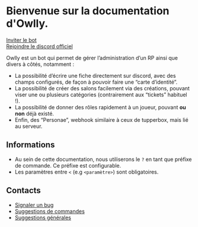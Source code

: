 # Bienvenue sur la documentation d'Owlly.

[Inviter le bot](https://discord.com/api/oauth2/authorize?client_id=803714709059928064&permissions=8&scope=bot)  
[Rejoindre le discord officiel](https://discord.gg/qYxPKjHkwt)

Owlly est un bot qui permet de gérer l’administration d’un RP ainsi que divers à côtés, notamment :

- La possibilité d’écrire une fiche directement sur discord, avec des champs configurés, de façon à pouvoir faire une “carte d’identité”.
- La possibilité de créer des salons facilement via des créations, pouvant viser une ou plusieurs catégories (contrairement aux “tickets” habituel !).
- La possibilité de donner des rôles rapidement à un joueur, pouvant **ou non** déjà existé.
- Enfin, des “Personae”, webhook similaire à ceux de tupperbox, mais lié au serveur.

## Informations

- Au sein de cette documentation, nous utiliserons le `?` en tant que préfixe de commande. Ce préfixe est configurable.
- Les paramètres entre `<` (e.g `<paramètre>`) sont obligatoires.

## Contacts

- [Signaler un bug](https://github.com/OwllyBot/Owlly/issues/new?assignees=&labels=bug&template=bug_report.md&title=%5BBUG%5D)
- [Suggestions de commandes](https://github.com/OwllyBot/Owlly/issues/new?assignees=&labels=Commande%2C+enhancement&template=commande-request.md&title=%5BCOMMANDE%5D)
- [Suggestions générales](https://github.com/OwllyBot/Owlly/issues/new?assignees=&labels=concept%2C+enhancement&template=concept-request.md&title=%5BSUGGESTION%5D)
